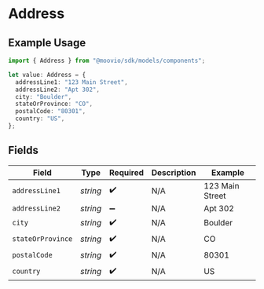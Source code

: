# Address

## Example Usage

```typescript
import { Address } from "@moovio/sdk/models/components";

let value: Address = {
  addressLine1: "123 Main Street",
  addressLine2: "Apt 302",
  city: "Boulder",
  stateOrProvince: "CO",
  postalCode: "80301",
  country: "US",
};
```

## Fields

| Field              | Type               | Required           | Description        | Example            |
| ------------------ | ------------------ | ------------------ | ------------------ | ------------------ |
| `addressLine1`     | *string*           | :heavy_check_mark: | N/A                | 123 Main Street    |
| `addressLine2`     | *string*           | :heavy_minus_sign: | N/A                | Apt 302            |
| `city`             | *string*           | :heavy_check_mark: | N/A                | Boulder            |
| `stateOrProvince`  | *string*           | :heavy_check_mark: | N/A                | CO                 |
| `postalCode`       | *string*           | :heavy_check_mark: | N/A                | 80301              |
| `country`          | *string*           | :heavy_check_mark: | N/A                | US                 |